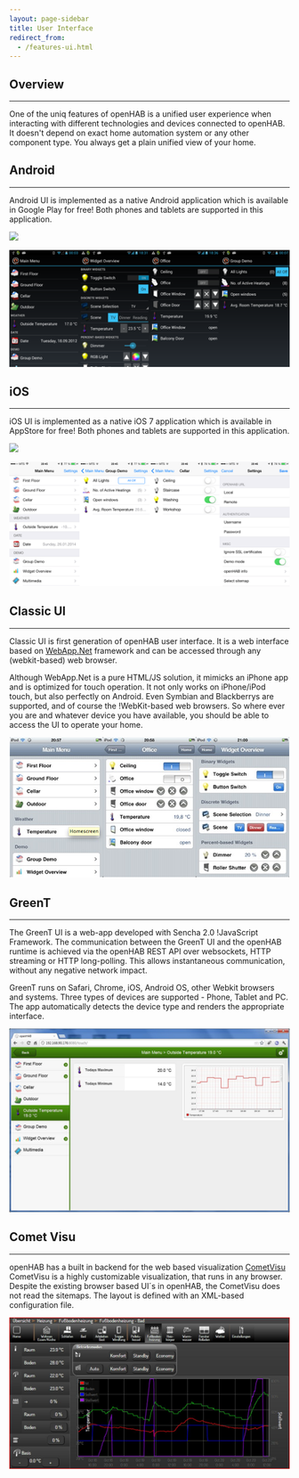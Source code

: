 ```yaml
---
layout: page-sidebar
title: User Interface
redirect_from:
  - /features-ui.html
---
```

## Overview

---

One of the uniq features of openHAB is a unified user experience when interacting with different technologies and devices connected to openHAB. It doesn't depend on exact home automation system or any other component type. You always get a plain unified view of your home.


## Android

---

Android UI is implemented as a native Android application which is available in Google Play for free! Both phones and tablets are supported in this application.

<p>
  <a href="https://play.google.com/store/apps/details?id=org.openhab.habdroid"><img class='app-link' src="//steverichey.github.io/google-play-badge-svg/img/en_get.svg"></a>
  <div class="imgWrapper"><img alt="project title" src="/assets/images/ui/android-screens.png"></div>
</p>


## iOS

---

iOS UI is implemented as a native iOS 7 application which is available in AppStore for free! Both phones and tablets are supported in this application.

<p>
  <a href="https://itunes.apple.com/app/id492054521"><img class='app-link' src="//devimages.apple.com.edgekey.net/app-store/marketing/guidelines/images/badge-download-on-the-app-store.svg"></a>
  <div class="imgWrapper"><img alt="project title" src="/assets/images/ui/ios-screens.png"></div>
</p>


## Classic UI

---

Classic UI is first generation of openHAB user interface. It is a web interface based on [WebApp.Net](http://webapp-net.com/) framework and can be accessed through any (webkit-based) web browser.

Although WebApp.Net is a pure HTML/JS solution, it mimicks an iPhone app and is optimized for touch operation. It not only works on iPhone/iPod touch, but also perfectly on Android. Even Symbian and Blackberrys are supported, and of course the !WebKit-based web browsers. So where ever you are and whatever device you have available, you should be able to access the UI to operate your home.

<div class="imgWrapper"><img alt="project title" src="/assets/images/ui/classicui.png"></div>


## GreenT

---

The GreenT UI is a web-app developed with Sencha 2.0 !JavaScript Framework. The communication between the GreenT UI and the openHAB runtime is achieved via the openHAB REST API over websockets, HTTP streaming or HTTP long-polling. This allows instantaneous communication, without any negative network impact.

GreenT runs on Safari, Chrome, iOS, Android OS, other Webkit browsers and systems. Three types of devices are supported - Phone, Tablet and PC. The app automatically detects the device type and renders the appropriate interface.

<div class="imgWrapper"><img alt="project title" src="/assets/images/ui/greent.jpeg"></div>


## Comet Visu

---

openHAB has a built in backend for the web based visualization [CometVisu](http://www.cometvisu.org/) CometVisu is a highly customizable visualization, that runs in any browser. Despite the existing browser based UI´s in openHAB, the CometVisu does not read the sitemaps. The layout is defined with an XML-based configuration file.

<div class="imgWrapper"><img alt="project title" src="/assets/images/ui/cometvisu.jpg"></div>